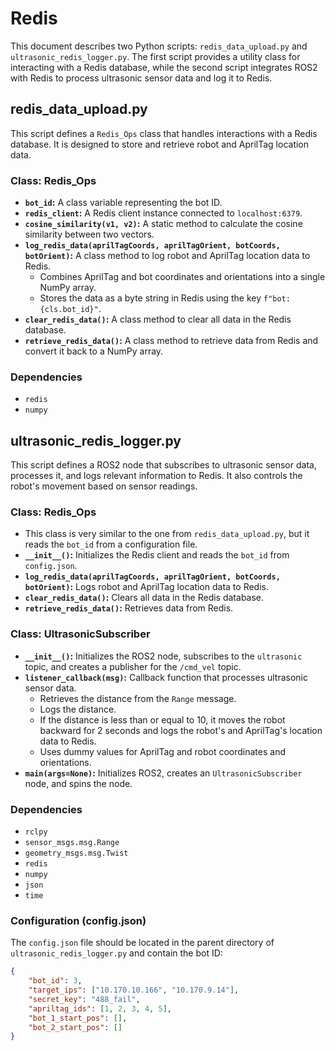 # Redis

This document describes two Python scripts: `redis_data_upload.py` and `ultrasonic_redis_logger.py`. The first script provides a utility class for interacting with a Redis database, while the second script integrates ROS2 with Redis to process ultrasonic sensor data and log it to Redis.

## redis_data_upload.py

This script defines a `Redis_Ops` class that handles interactions with a Redis database. It is designed to store and retrieve robot and AprilTag location data.

### Class: Redis_Ops

-   **`bot_id`:** A class variable representing the bot ID.
-   **`redis_client`:** A Redis client instance connected to `localhost:6379`.
-   **`cosine_similarity(v1, v2)`:** A static method to calculate the cosine similarity between two vectors.
-   **`log_redis_data(aprilTagCoords, aprilTagOrient, botCoords, botOrient)`:** A class method to log robot and AprilTag location data to Redis.
    -   Combines AprilTag and bot coordinates and orientations into a single NumPy array.
    -   Stores the data as a byte string in Redis using the key `f"bot:{cls.bot_id}"`.
-   **`clear_redis_data()`:** A class method to clear all data in the Redis database.
-   **`retrieve_redis_data()`:** A class method to retrieve data from Redis and convert it back to a NumPy array.

### Dependencies

-   `redis`
-   `numpy`

## ultrasonic_redis_logger.py

This script defines a ROS2 node that subscribes to ultrasonic sensor data, processes it, and logs relevant information to Redis. It also controls the robot's movement based on sensor readings.

### Class: Redis_Ops

-   This class is very similar to the one from `redis_data_upload.py`, but it reads the `bot_id` from a configuration file.
-   **`__init__()`:** Initializes the Redis client and reads the `bot_id` from `config.json`.
-   **`log_redis_data(aprilTagCoords, aprilTagOrient, botCoords, botOrient)`:** Logs robot and AprilTag location data to Redis.
-   **`clear_redis_data()`:** Clears all data in the Redis database.
-   **`retrieve_redis_data()`:** Retrieves data from Redis.

### Class: UltrasonicSubscriber

-   **`__init__()`:** Initializes the ROS2 node, subscribes to the `ultrasonic` topic, and creates a publisher for the `/cmd_vel` topic.
-   **`listener_callback(msg)`:** Callback function that processes ultrasonic sensor data.
    -   Retrieves the distance from the `Range` message.
    -   Logs the distance.
    -   If the distance is less than or equal to 10, it moves the robot backward for 2 seconds and logs the robot's and AprilTag's location data to Redis.
    -   Uses dummy values for AprilTag and robot coordinates and orientations.
-   **`main(args=None)`:** Initializes ROS2, creates an `UltrasonicSubscriber` node, and spins the node.

### Dependencies

-   `rclpy`
-   `sensor_msgs.msg.Range`
-   `geometry_msgs.msg.Twist`
-   `redis`
-   `numpy`
-   `json`
-   `time`

### Configuration (config.json)

The `config.json` file should be located in the parent directory of `ultrasonic_redis_logger.py` and contain the bot ID:

```json
{
    "bot_id": 3,
    "target_ips": ["10.170.10.166", "10.170.9.14"],
    "secret_key": "488_fail",
    "apriltag_ids": [1, 2, 3, 4, 5],
    "bot_1_start_pos": [],
    "bot_2_start_pos": []
}
